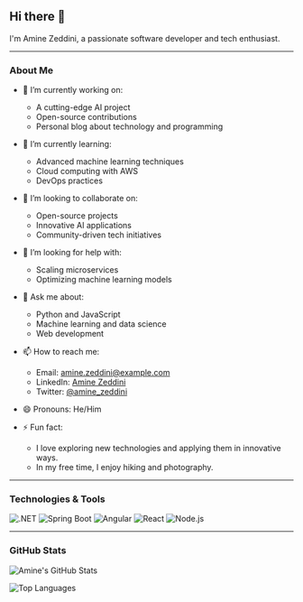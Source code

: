 ## Hi there 👋

I'm Amine Zeddini, a passionate software developer and tech enthusiast.

---

### About Me

- 🔭 I’m currently working on:
  - A cutting-edge AI project
  - Open-source contributions
  - Personal blog about technology and programming

- 🌱 I’m currently learning:
  - Advanced machine learning techniques
  - Cloud computing with AWS
  - DevOps practices

- 👯 I’m looking to collaborate on:
  - Open-source projects
  - Innovative AI applications
  - Community-driven tech initiatives

- 🤔 I’m looking for help with:
  - Scaling microservices
  - Optimizing machine learning models

- 💬 Ask me about:
  - Python and JavaScript
  - Machine learning and data science
  - Web development

- 📫 How to reach me:
  - Email: [amine.zeddini@example.com](mailto:amine.zeddini@example.com)
  - LinkedIn: [Amine Zeddini](https://www.linkedin.com/in/amine-zeddini)
  - Twitter: [@amine_zeddini](https://twitter.com/amine_zeddini)

- 😄 Pronouns: He/Him

- ⚡ Fun fact:
  - I love exploring new technologies and applying them in innovative ways.
  - In my free time, I enjoy hiking and photography.

---

### Technologies & Tools

![.NET](https://upload.wikimedia.org/wikipedia/commons/e/ee/.NET_Core_Logo.svg)
![Spring Boot](https://upload.wikimedia.org/wikipedia/commons/4/44/Spring_Framework_Logo_2018.svg)
![Angular](https://upload.wikimedia.org/wikipedia/commons/c/cf/Angular_full_color_logo.svg)
![React](https://upload.wikimedia.org/wikipedia/commons/a/a7/React-icon.svg)
![Node.js](https://upload.wikimedia.org/wikipedia/commons/d/d9/Node.js_logo.svg)

---

### GitHub Stats

![Amine's GitHub Stats](https://github-readme-stats.vercel.app/api?username=Amine-Zeddini&show_icons=true&theme=radical)

![Top Languages](https://github-readme-stats.vercel.app/api/top-langs/?username=Amine-Zeddini&layout=compact&theme=radical)
